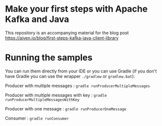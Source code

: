Make your first steps with Apache Kafka and Java
================================================

This repository is an accompanying material for the blog post https://aiven.io/blog/first-steps-kafka-java-client-library

# Running the samples

You can run them directly from your IDE or you can use Gradle (if you don't have Gradle you can use the wrapper `./gradlew` or `gradlew.bat`):

Producer with multiple messages : `gradle runProducerMultipleMessages`

Producer with multiple messages with key : `gradle runProducerMultipleMessagesWithKey`

Producer with one message : `gradle runProducerOneMessage`

Consumer : `gradle runConsumer`




